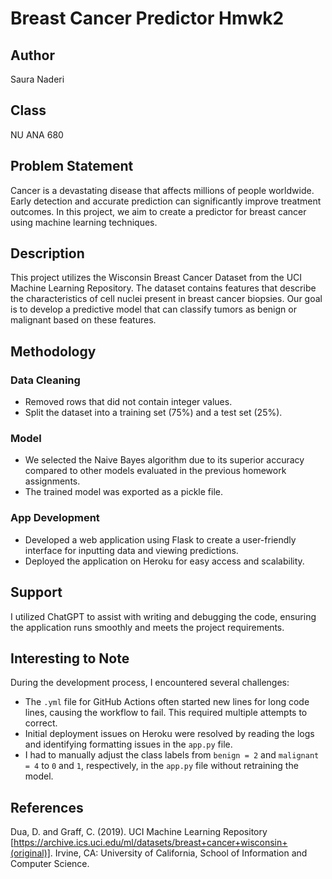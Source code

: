 # Breast Cancer Predictor Hmwk2

## Author
Saura Naderi

## Class
NU ANA 680

## Problem Statement
Cancer is a devastating disease that affects millions of people worldwide. Early detection and accurate prediction can significantly improve treatment outcomes. In this project, we aim to create a predictor for breast cancer using machine learning techniques.

## Description
This project utilizes the Wisconsin Breast Cancer Dataset from the UCI Machine Learning Repository. The dataset contains features that describe the characteristics of cell nuclei present in breast cancer biopsies. Our goal is to develop a predictive model that can classify tumors as benign or malignant based on these features.

## Methodology
### Data Cleaning
- Removed rows that did not contain integer values.
- Split the dataset into a training set (75%) and a test set (25%).

### Model
- We selected the Naive Bayes algorithm due to its superior accuracy compared to other models evaluated in the previous homework assignments.
- The trained model was exported as a pickle file.

### App Development
- Developed a web application using Flask to create a user-friendly interface for inputting data and viewing predictions.
- Deployed the application on Heroku for easy access and scalability.

## Support
I utilized ChatGPT to assist with writing and debugging the code, ensuring the application runs smoothly and meets the project requirements.

## Interesting to Note
During the development process, I encountered several challenges:
- The `.yml` file for GitHub Actions often started new lines for long code lines, causing the workflow to fail. This required multiple attempts to correct.
- Initial deployment issues on Heroku were resolved by reading the logs and identifying formatting issues in the `app.py` file.
- I had to manually adjust the class labels from `benign = 2` and `malignant = 4` to `0` and `1`, respectively, in the `app.py` file without retraining the model.

## References
Dua, D. and Graff, C. (2019). UCI Machine Learning Repository [https://archive.ics.uci.edu/ml/datasets/breast+cancer+wisconsin+(original)]. Irvine, CA: University of California, School of Information and Computer Science.
